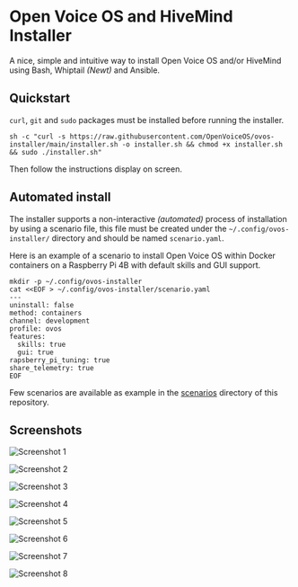# Open Voice OS and HiveMind Installer

A nice, simple and intuitive way to install Open Voice OS and/or HiveMind using Bash, Whiptail *(Newt)* and Ansible.

## Quickstart

`curl`, `git` and `sudo` packages must be installed before running the installer.

```shell
sh -c "curl -s https://raw.githubusercontent.com/OpenVoiceOS/ovos-installer/main/installer.sh -o installer.sh && chmod +x installer.sh && sudo ./installer.sh"
```

Then follow the instructions display on screen.

## Automated install

The installer supports a non-interactive *(automated)* process of installation by using a scenario file, this file must be created under the `~/.config/ovos-installer/` directory and should be named `scenario.yaml`.


Here is an example of a scenario to install Open Voice OS within Docker containers on a Raspberry Pi 4B with default skills and GUI support.

```shell
mkdir -p ~/.config/ovos-installer
cat <<EOF > ~/.config/ovos-installer/scenario.yaml
---
uninstall: false
method: containers
channel: development
profile: ovos
features:
  skills: true
  gui: true
rapsberry_pi_tuning: true
share_telemetry: true
EOF
```

Few scenarios are available as example in the [scenarios](https://github.com/OpenVoiceOS/ovos-installer/tree/main/scanerios) directory of this repository.

## Screenshots

![Screenshot 1](docs/images/screenshot_1.png)

![Screenshot 2](docs/images/screenshot_2.png)

![Screenshot 3](docs/images/screenshot_3.png)

![Screenshot 4](docs/images/screenshot_4.png)

![Screenshot 5](docs/images/screenshot_5.png)

![Screenshot 6](docs/images/screenshot_6.png)

![Screenshot 7](docs/images/screenshot_7.png)

![Screenshot 8](docs/images/screenshot_8.png)
